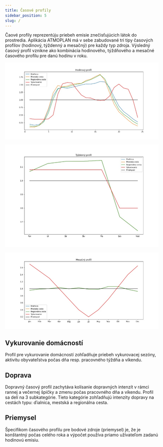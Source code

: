 ```yaml
---
title: Časové profily
sidebar_position: 5
slug: /
---
```

Čaové profily reprezentúju priebeh emisie znečisťujúcich látok do prostredia. 
Aplikácia ATMOPLAN má v sebe zabudované tri tipy časových profilov (hodinový, týždenný a mesačný) pre každy typ zdroja.
Výsledný časový profil vznikne ako kombinácia hodinového, týždňového a mesačné časového profilu pre danú hodinu v roku.

![Hodina](./images/hodina.jpg)

![Tyzden](./images/tyzden.jpg)

![Mesiac](./images/mesiac.jpg)

## Vykurovanie domácností
Profil pre vykurovanie domácností zohľadňuje priebeh vykurovacej sezóny, aktivitu obyvateľstva počas dňa resp. pracovného týždňa a víkendu.

## Doprava
Dopravný časový profil zachytáva kolísanie dopravných intenzít v rámci rannej a večernej špičky a zmenu počas pracovného dňa a víkendu. 
Profil sa delí na 3 subkategórie. Tieto kategórie zohľadňujú intenzity dopravy na cestách typu: ďialnica, mestská a regionálna cesta.

## Priemysel
Špecifikom časového profilu pre bodové zdroje (priemysel) je, že je konštantný počas celého roka a výpočet používa priamo užívateľom zadanú hodinovú emisiu.






